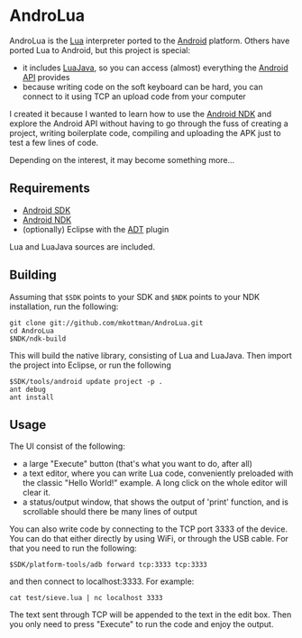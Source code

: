 AndroLua
========

AndroLua is the [Lua](http://www.lua.org/) interpreter ported to the [Android](http://www.android.com/) platform. Others have ported Lua to Android, but this project is special:

* it includes [LuaJava](http://www.keplerproject.org/luajava/), so you can access (almost) everything the [Android API](http://developer.android.com/reference/classes.html) provides
* because writing code on the soft keyboard can be hard, you can connect to it using TCP an upload code from your computer

I created it because I wanted to learn how to use the [Android NDK](http://developer.android.com/sdk/ndk/index.html) and explore the Android API without having to go through the fuss of creating a project, writing boilerplate code, compiling and uploading the APK just to test a few lines of code.

Depending on the interest, it may become something more...

Requirements
------------

* [Android SDK](http://developer.android.com/sdk/index.html)
* [Android NDK](http://developer.android.com/sdk/ndk/index.html)
* (optionally) Eclipse with the [ADT](http://developer.android.com/sdk/eclipse-adt.html) plugin

Lua and LuaJava sources are included.

Building
--------

Assuming that `$SDK` points to your SDK and `$NDK` points to your NDK installation, run the following:

    git clone git://github.com/mkottman/AndroLua.git
    cd AndroLua
    $NDK/ndk-build 

This will build the native library, consisting of Lua and LuaJava. Then import the project into Eclipse, or run the following

    $SDK/tools/android update project -p .
    ant debug
    ant install

Usage
-----

The UI consist of the following:

* a large "Execute" button (that's what you want to do, after all)
* a text editor, where you can write Lua code, conveniently preloaded with the classic "Hello World!" example. A long click on the whole editor will clear it.
* a status/output window, that shows the output of 'print' function, and is scrollable should there be many lines of output

You can also write code by connecting to the TCP port 3333 of the device. You can do that either directly by using WiFi, or through the USB cable. For that you need to run the following:

    $SDK/platform-tools/adb forward tcp:3333 tcp:3333

and then connect to localhost:3333. For example:

    cat test/sieve.lua | nc localhost 3333

The text sent through TCP will be appended to the text in the edit box. Then you only need to press "Execute" to run the code and enjoy the output.
